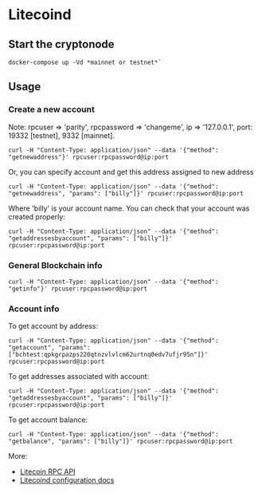 # Litecoind

## Start the cryptonode

```shell
docker-compose up -Vd *mainnet or testnet*`
```

## Usage
### Create a new account

Note: rpcuser => 'parity', rpcpassword => 'changeme', ip => '127.0.0.1',  port: 19332 [testnet], 9332 [mainnet].

```shell
curl -H "Content-Type: application/json" --data '{"method": "getnewaddress"}' rpcuser:rpcpassword@ip:port
```
Or, you can specify account and get this address assigned to new address

```shell
curl -H "Content-Type: application/json" --data '{"method": "getnewaddress", "params": ["billy"]}' rpcuser:rpcpassword@ip:port
```

Where 'billy' is your account name. You can check that your account was created properly:

```shell
curl -H "Content-Type: application/json" --data '{"method": "getaddressesbyaccount", "params": ["billy"]}' rpcuser:rpcpassword@ip:port
```

### General Blockchain info

``` shell
curl -H "Content-Type: application/json" --data '{"method": "getinfo"}' rpcuser:rpcpassword@ip:port
```

### Account info

To get account by address:

```shell
curl -H "Content-Type: application/json" --data '{"method": "getaccount", "params": ["bchtest:qpkgrpazps220qtnzvlvlcm62urtnq0edv7ufjr95n"]}' rpcuser:rpcpassword@ip:port
```

To get addresses associated with account:

```shell
curl -H "Content-Type: application/json" --data '{"method": "getaddressesbyaccount", "params": ["billy"]}' rpcuser:rpcpassword@ip:port
```

To get account balance:

```shell
curl -H "Content-Type: application/json" --data '{"method": "getbalance", "params": ["billy"]}' rpcuser:rpcpassword@ip:port
```

More:

- [Litecoin RPC API](https://www.kompulsa.com/litecoin-cli-commands/#litecoin_rpc_api)
- [Litecoind configuration docs](https://manpages.debian.org/testing/litecoind/litecoind.1)